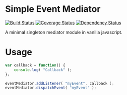# Simple Event Mediator

[![Build Status](https://travis-ci.org/essenmitsosse/simple-event-mediator.svg)](https://travis-ci.org/essenmitsosse/simple-event-mediator) [![Coverage Status](https://coveralls.io/repos/github/essenmitsosse/simple-event-mediator/badge.svg)](https://coveralls.io/github/essenmitsosse/simple-event-mediator) [![Dependency Status](https://david-dm.org/essenmitsosse/simple-event-mediator.svg)](https://david-dm.org/essenmitsosse/simple-event-mediator)

A minimal singleton mediator module in vanilla javascript.

# Usage

```javascript
var callback = function() {
    console.log( "Callback" );
};

eventMediator.addListener( "myEvent", callback );
eventMediator.dispatchEvent( "myEvent" );
```
